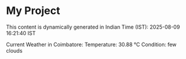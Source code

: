 # My Project

This content is dynamically generated in Indian Time (IST): 2025-08-09 16:21:40 IST


Current Weather in Coimbatore:
Temperature: 30.88 °C
Condition: few clouds
